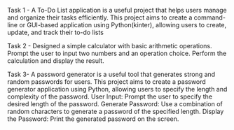 Task 1 - A To-Do List application is a useful project that helps users manage and organize their tasks efficiently. This project aims to create a command-line or GUI-based application using Python(kinter), allowing users to create, update, and track their to-do lists

Task 2 - Designed a simple calculator with basic arithmetic operations. Prompt the user to input two numbers and an operation choice. Perform the calculation and display the result.

Task 3- A password generator is a useful tool that generates strong and random passwords for users. This project aims to create a password generator application using Python, allowing users to specify the length and complexity of the password. User Input: Prompt the user to specify the desired length of the password. Generate Password: Use a combination of random characters to generate a password of the specified length. Display the Password: Print the generated password on the screen.
